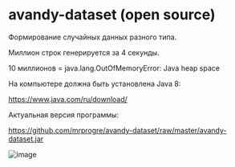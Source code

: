 # avandy-dataset (open source)

Формирование случайных данных разного типа.

Миллион строк генерируется за 4 секунды.

10 миллионов = java.lang.OutOfMemoryError: Java heap space

На компьютере должна быть установлена Java 8:

https://www.java.com/ru/download/

Актуальная версия программы:

https://github.com/mrprogre/avandy-dataset/raw/master/avandy-dataset.jar

![image](https://user-images.githubusercontent.com/45883640/187063272-a3ee5619-bd1f-46b4-8210-1c894d813ccf.png)
